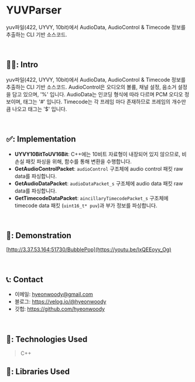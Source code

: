 # YUVParser
yuv파일(422, UYVY, 10bit)에서 AudioData, AudioControl & Timecode 정보를 추출하는 CLI 기반 소스코드.

</br>

## 🧑‍💻: Intro
yuv파일(422, UYVY, 10bit)에서 AudioData, AudioControl & Timecode 정보를 추출하는 CLI 기반 소스코드.
AudioControl은 오디오의 볼륨, 채널 설정, 음소거 설정을 담고 있으며, '%' 입니다.
AudioData는 인코딩 형식에 따라 다르며 PCM 오디오 정보이며, 태그는 '#' 입니다.
Timecode는 각 프레임 마다 존재하므로 프레임의 개수만큼 나오고 태그는 '$' 입니다.
>
</br>

## ✅: Implementation 
- **UYVY10BitToUV16Bit**: C++에는 10비트 자료형이 내장되어 있지 않으므로, 비손실 패킷 파싱을 위해, 함수를 통해 변환을 수행합니다.
- **GetAudioControlPacket**: `audioControl` 구조체에 audio control 패킷 raw data를 파싱합니다.
- **GetAudioDataPacket**: `audioDataPacket_s` 구조체에 audio data 패킷 raw data를 파싱합니다.
- **GetTimecodeDataPacket**: `aincillaryTimecodePacket_s` 구조체에 timecode data 패킷 (`uint16_t* puv`)과 부가 정보를 파싱합니다.
</br>

## 🎥: Demonstration
[http://3.37.53.164:51730/BubblePop](https://youtu.be/lxQEEoyy_Og)

</br>

## 📞: Contact
- 이메일: hyeonwoody@gmail.com
- 블로그: https://velog.io/@hyeonwoody
- 깃헙: https://github.com/hyeonwoody

</br>

## 🧱: Technologies Used
>C++

## 📖: Libraries Used
